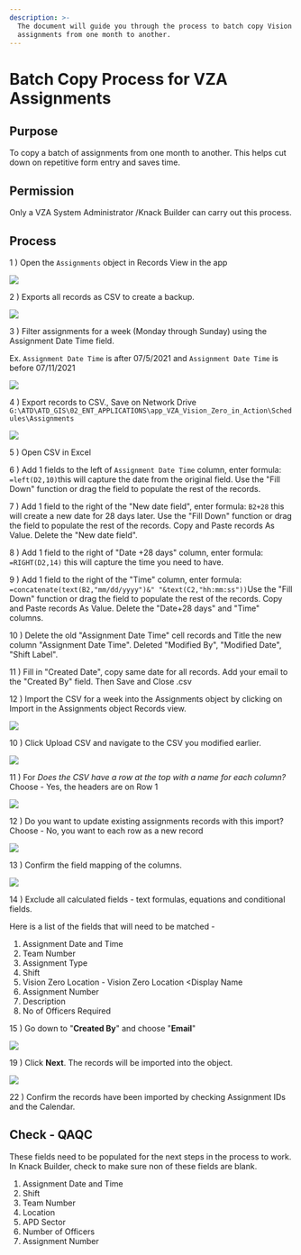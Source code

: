```yaml
---
description: >-
  The document will guide you through the process to batch copy Vision Zero
  assignments from one month to another.
---
```


# Batch Copy Process for VZA Assignments

##  Purpose 

To copy a batch of assignments from one month to another. This helps cut down on repetitive form entry and saves time.

## Permission

Only a VZA System Administrator /Knack Builder can carry out this process.

## Process

1 \) Open the `Assignments` object in Records View in the app

![](../.gitbook/assets/image%20%28185%29.png)

2 \) Exports all records as CSV to create a backup.

![](../.gitbook/assets/image%20%28181%29.png)

3 \) Filter assignments for a week \(Monday through Sunday\) using the Assignment Date Time field.

Ex. `Assignment Date Time` is after 07/5/2021 and `Assignment Date Time` is before 07/11/2021 

![](../.gitbook/assets/image%20%28192%29.png)

4 \) Export records to CSV., Save on Network Drive `G:\ATD\ATD_GIS\02_ENT_APPLICATIONS\app_VZA_Vision_Zero_in_Action\Schedules\Assignments`

![](../.gitbook/assets/image%20%28182%29.png)

5 \) Open CSV in Excel

6 \) Add 1 fields to the left of `Assignment Date Time` column, enter formula: `=left(D2,10)`this will capture the date from the original field. Use the "Fill Down" function or drag the field to populate the rest of the records. 

7 \) Add 1 field to the right of the "New date field", enter formula: `B2+28` this will create a new date for 28 days later. Use the "Fill Down" function or drag the field to populate the rest of the records. Copy and Paste records As Value. Delete the "New date field".

8 \) Add 1 field to the right of "Date +28 days" column, enter formula: `=RIGHT(D2,14)` this will capture the time you need to have.

9 \) Add 1 field to the right of the "Time" column, enter formula: `=concatenate(text(B2,"mm/dd/yyyy")&" "&text(C2,"hh:mm:ss"))`Use the "Fill Down" function or drag the field to populate the rest of the records. Copy and Paste records As Value. Delete the "Date+28 days" and "Time" columns.

10 \) Delete the old "Assignment Date Time" cell records and Title the new column "Assignment Date Time". Deleted "Modified By", "Modified Date", "Shift Label". 

11 \) Fill in "Created Date", copy same date for all records. Add your email to the "Created By" field. Then Save and Close .csv

12 \) Import the CSV for a week into the Assignments object by clicking on Import in the Assignments object Records view. 

![](../.gitbook/assets/image%20%28183%29.png)

10 \) Click Upload CSV and navigate to the CSV you modified earlier.

![](../.gitbook/assets/image%20%28188%29.png)

11 \) For _Does the CSV have a row at the top with a name for each column?_ Choose - Yes, the headers are on Row 1

![](../.gitbook/assets/image%20%28184%29.png)

12 \) Do you want to update existing assignments records with this import? Choose - No, you want to each row as a new record

![](../.gitbook/assets/image%20%28190%29.png)

13 \) Confirm the field mapping of the columns. 

![](../.gitbook/assets/image%20%28186%29.png)

14 \) Exclude all calculated fields - text formulas, equations and conditional fields. 

Here is a list of the fields that will need to be matched - 

1. Assignment Date and Time
2. Team Number
3. Assignment Type
4. Shift
5. Vision Zero Location - Vision Zero Location &lt;Display Name
6. Assignment Number
7. Description
8. No of Officers Required

15 \) Go down to "**Created By**" and choose "**Email**"

![](../.gitbook/assets/image%20%28187%29.png)

19 \) Click **Next**. The records will be imported into the object. 

![](../.gitbook/assets/image%20%28180%29.png)

22 \) Confirm the records have been imported by checking Assignment IDs and the Calendar. 

## Check - QAQC

These fields need to be populated for the next steps in the process to work. In Knack Builder, check to make sure non of these fields are blank.

1. Assignment Date and Time
2. Shift 
3. Team Number 
4. Location
5. APD Sector 
6. Number of Officers
7. Assignment Number



